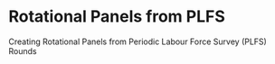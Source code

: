 # Rotational Panels from PLFS
 Creating Rotational Panels from Periodic Labour Force Survey (PLFS) Rounds
